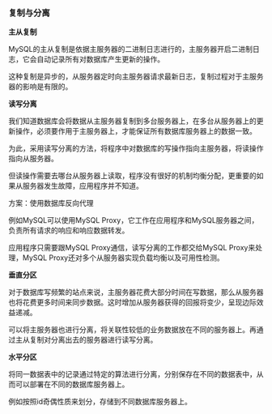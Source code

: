 ### 复制与分离

**主从复制**

MySQL的主从复制是依据主服务器的二进制日志进行的，主服务器开启二进制日志，它会自动记录所有对数据库产生更新的操作。

这种复制是异步的，从服务器定时向主服务器请求最新日志，复制过程对于主服务器的影响是有限的。

**读写分离**

我们知道数据库会将数据从主服务器复制到多台服务器上，在多台从服务器上的更新操作，必须要作用于主服务器上，才能保证所有数据库服务器上的数据一致。

为此，采用读写分离的方法，将程序中对数据库的写操作指向主服务器，将读操作指向从服务器。

但读操作需要去哪台从服务器上读取，程序没有很好的机制均衡分配，更重要的如果从服务器发生故障，应用程序并不知道。

方案：使用数据库反向代理

例如MySQL可以使用MySQL Proxy，它工作在应用程序和MySQL服务器之间，负责所有请求的响应和响应数据转发。

应用程序只需要跟MySQL Proxy通信，读写分离的工作都交给MySQL Proxy来处理，MySQL Proxy还对多个从服务器实现负载均衡以及可用性检测。

**垂直分区**

对于数据库写频繁的站点来说，主服务器花费大部分时间在写数据，那么从服务器也将花费更多时间来同步数据。这时增加从服务器获得的回报将变少，呈现边际效益递减。

可以将主服务器也进行分离，将关联性较低的业务数据放在不同的服务器上。再通过主从复制对分离出去的服务器进行读写分离。

**水平分区**

将同一数据表中的记录通过特定的算法进行分离，分别保存在不同的数据表中，从而可以部署在不同的数据库服务器上。

例如按照id奇偶性质来划分，存储到不同数据库服务器上。
